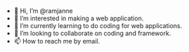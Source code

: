 - 👋 Hi, I’m @ramjanne
- 👀 I’m interested in making a web application.
- 🌱 I’m currently learning to do coding for web applications.
- 💞️ I’m looking to collaborate on coding and framework.
- 📫 How to reach me by email.

<!---
ramjanne/ramjanne is a ✨ special ✨ repository because its `README.md` (this file) appears on your GitHub profile.
You can click the Preview link to take a look at your changes.
--->
